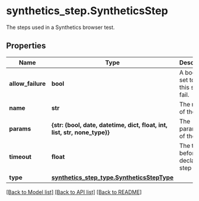 # synthetics_step.SyntheticsStep

The steps used in a Synthetics browser test.
## Properties
Name | Type | Description | Notes
------------ | ------------- | ------------- | -------------
**allow_failure** | **bool** | A boolean set to allow this step to fail. | [optional] 
**name** | **str** | The name of the step. | [optional] 
**params** | **{str: (bool, date, datetime, dict, float, int, list, str, none_type)}** | The parameters of the step. | [optional] 
**timeout** | **float** | The time before declaring a step failed. | [optional] 
**type** | [**synthetics_step_type.SyntheticsStepType**](SyntheticsStepType.md) |  | [optional] 

[[Back to Model list]](../README.md#documentation-for-models) [[Back to API list]](../README.md#documentation-for-api-endpoints) [[Back to README]](../README.md)


